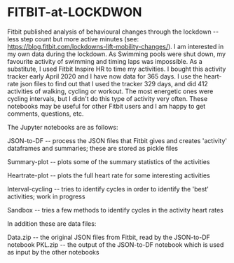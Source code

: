 # FITBIT-at-LOCKDWON
Fitbit published analysis of behavioural changes through the lockdown -- less step count but more active minutes (see: https://blog.fitbit.com/lockdowns-lift-mobility-changes/). I am interested in my own data during the lockdown. As Swimming pools were shut down, my favourite activity of swimming and timing laps was impossible. As a substitute, I used Fitbit Inspire HR to time my activities. I bought this  activity tracker early April 2020 and I have now data for 365 days. I use the heart-rate json files to find out that I used the tracker 329 days, and did 412 activities of walking, cycling or workout. The most energetic ones were cycling intervals, but I didn't do this type of activity very often. These notebooks may be useful for other Fitbit users and I am happy to get comments, questions, etc.  

The Jupyter notebooks are as follows:

JSON-to-DF  -- process the JSON files that Fitbit gives and creates 'activity' dataframes and summaries; these are stored as pickle files

Summary-plot -- plots some of the summary statistics of the activities

Heartrate-plot -- plots the full heart rate for some interesting activities

Interval-cycling -- tries to identify cycles in order to identify the 'best' activities; work in progress

Sandbox -- tries a few methods to identify cycles in the activity heart rates

In addition these are data files:

Data.zip -- the original JSON files from Fitbit, read by the JSON-to-DF notebook
PKL.zip -- the output of the JSON-to-DF notebook which is used as input by the other notebooks



